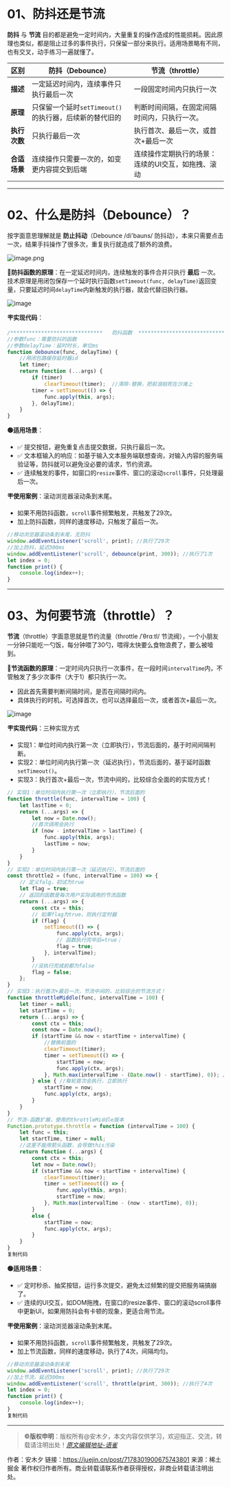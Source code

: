 # 01、防抖还是节流

**防抖** 与 **节流** 目的都是避免一定时间内，大量重复的操作造成的性能损耗。因此原理也类似，都是阻止过多的事件执行，只保留一部分来执行。适用场景略有不同，也有交叉，动手练习一遍就懂了。

| **区别**     | **防抖（Debounce）**                                   | **节流（throttle）**                               |
| ------------ | ------------------------------------------------------ | -------------------------------------------------- |
| **描述**     | 一定延迟时间内，连续事件只执行最后一次                 | 一段固定时间内只执行一次                           |
| **原理**     | 只保留一个延时`setTimeout()`的执行器，后续新的替代旧的 | 判断时间间隔，在固定间隔时间内，只执行一次。       |
| **执行次数** | 只执行最后一次                                         | 执行首次、最后一次，或首次+最后一次                |
| **合适场景** | 连续操作只需要一次的，如变更内容提交到后端             | 连续操作定期执行的场景：连续的UI交互，如拖拽、滚动 |

------

# 02、什么是防抖（Debounce）？

按字面意思理解就是 **防止抖动**（Debounce /di'bauns/ 防抖动），本来只需要点击一次，结果手抖操作了很多次，重复执行就造成了额外的浪费。

![image.png](https://p3-juejin.byteimg.com/tos-cn-i-k3u1fbpfcp/6d4b864e118747778a3e7717c6407440~tplv-k3u1fbpfcp-zoom-in-crop-mark:4536:0:0:0.awebp)

**🔸防抖函数的原理**：在一定延迟时间内，连续触发的事件合并只执行 **最后** 一次。技术原理是用闭包保存一个延时执行函数`setTimeout(func, delayTime)`返回变量，只要延迟时间`delayTime`内新触发的执行器，就会代替旧执行器。

![image](https://p3-juejin.byteimg.com/tos-cn-i-k3u1fbpfcp/909989f603844a808d341a3cf02fab46~tplv-k3u1fbpfcp-zoom-in-crop-mark:4536:0:0:0.awebp)

**🪧实现代码**：

```javascript
/******************************   防抖函数  ******************************/
//参数func：需要防抖的函数
//参数delayTime：延时时长，单位ms
function debounce(func, delayTime) {
    //用闭包路缓存延时器id
    let timer;
    return function (...args) {
        if (timer)
            clearTimeout(timer);  //清除-替换，把前浪拍死在沙滩上
        timer = setTimeout(() => {
            func.apply(this, args);
        }, delayTime);
    }
}

```

**🟢适用场景**：

- ✅ 提交按钮，避免重复点击提交数据，只执行最后一次。
- ✅ 文本框输入的响应：如基于输入文本服务端联想查询，对输入内容的服务端验证等，防抖就可以避免没必要的请求，节约资源。
- ✅ 连续触发的事件，如窗口的`resize`事件、窗口的滚动`scroll`事件，只处理最后一次。

**🪧使用案例**：滚动浏览器滚动条到末尾。

- 如果不用防抖函数，`scroll`事件频繁触发，共触发了29次。
- 加上防抖函数，同样的速度移动，只触发了最后一次。

```javascript
//移动浏览器滚动条到末尾，无防抖
window.addEventListener('scroll', print); //执行了29次
//加上防抖，延迟300ms
window.addEventListener('scroll', debounce(print, 300)); //执行了1次
let index = 0;
function print() {
    console.log(index++);
}

```

------

# 03、为何要节流（throttle）？

**节流**（throttle）字面意思就是节约流量（throttle /ˈθrɑːtl/ 节流阀），一个小朋友一分钟只能吃一勺饭，每分钟喂了30勺，喂得太快要么食物浪费了，要么被噎到。

**🔸节流函数的原理**：一定时间内只执行一次事件，在一段时间`intervalTime`内，不管触发了多少次事件（大于1）都只执行一次。

- 因此首先需要判断间隔时间，是否在间隔时间内。
- 具体执行的时机，可选择首次，也可以选择最后一次，或者首次+最后一次。

![image](https://p3-juejin.byteimg.com/tos-cn-i-k3u1fbpfcp/fcccb0f229fe40aeb8f246868e16eef5~tplv-k3u1fbpfcp-zoom-in-crop-mark:4536:0:0:0.awebp)

**🪧实现代码**：三种实现方式

- 实现1：单位时间内执行第一次（立即执行），节流后面的，基于时间间隔判断。
- 实现2：单位时间内执行第一次（延迟执行），节流后面的，基于延时函数`setTimeout()`。
- 实现3：执行首次+最后一次，节流中间的，比较综合全面的的实现方式！

```javascript
// 实现1：单位时间内执行第一次（立即执行），节流后面的
function throttle(func, intervalTime = 100) {
    let lastTime = 0;
    return (...args) => {
        let now = Date.now();
        //首次调用会执行
        if (now - intervalTime > lastTime) {
            func.apply(this, args);
            lastTime = now;
        }
    }
}
// 实现2：单位时间内执行第一次（延迟执行），节流后面的
const throttle2 = (func, intervalTime = 100) => {
    // 定义falg，初试为true
    let flag = true;
    // 返回的函数是每次用户实际调用的节流函数
    return (...args) => {
        const ctx = this;
        // 如果flag为true，则执行定时器
        if (flag) {
            setTimeout(() => {
                func.apply(ctx, args);
                // 函数执行完毕后=true；
                flag = true;
            }, intervalTime);
        }
        //没执行完成前都为false
        flag = false;
    };
}
// 实现3：执行首次+最后一次，节流中间的，比较综合的节流方式！
function throttleMiddle(func, intervalTime = 100) {
    let timer = null;
    let startTime = 0;
    return (...args) => {
        const ctx = this;
        const now = Date.now();
        if (startTime && now < startTime + intervalTime) {
            //替换前面的
            clearTimeout(timer);
            timer = setTimeout(() => {
                startTime = now;
                func.apply(ctx, args);
            }, Math.max(intervalTime - (Date.now() - startTime), 0)); //剩余等候时间
        } else { //每轮首次会执行，立即执行
            startTime = now;
            func.apply(ctx, args);
        }
    }
}
// 节流-函数扩展，使用的throttleMiddle版本
Function.prototype.throttle = function (intervalTime = 100) {
    let func = this;
    let startTime, timer = null;
    //这里不能用箭头函数，会导致this污染
    return function (...args) {
        const ctx = this;
        let now = Date.now();
        if (startTime && now < startTime + intervalTime) {
            clearTimeout(timer);
            timer = setTimeout(() => {
                func.apply(this, args);
                startTime = now;
            }, Math.max(intervalTime - (now - startTime), 0));
        }
        else {
            startTime = now;
            func.apply(ctx, args);
        }
    }
}
复制代码
```

**🟢适用场景**：

- ✅ 定时秒杀、抽奖按钮，运行多次提交，避免太过频繁的提交把服务端搞崩了。
- ✅ 连续的UI交互，如DOM拖拽，在窗口的resize事件、窗口的滚动scroll事件中更新UI，如果用防抖会有卡顿的现象，更适合用节流。

**🪧使用案例**：滚动浏览器滚动条到末尾。

- 如果不用防抖函数，`scroll`事件频繁触发，共触发了29次。
- 加上节流函数，同样的速度移动，执行了4次，间隔均匀。

```javascript
//移动浏览器滚动条到末尾
window.addEventListener('scroll', print); //执行了29次
//加上节流，延迟300ms
window.addEventListener('scroll', throttle(print, 300)); //执行了4次
let index = 0;
function print() {
    console.log(index++);
}
复制代码
```

------

> **©️版权申明**：版权所有@安木夕，本文内容仅供学习，欢迎指正、交流，转载请注明出处！[*原文编辑地址-语雀*](https://link.juejin.cn?target=https%3A%2F%2Fwww.yuque.com%2Fkanding%2Fktech%2Fpkl60belcxaguart)



作者：安木夕
链接：https://juejin.cn/post/7178301900675743801
来源：稀土掘金
著作权归作者所有。商业转载请联系作者获得授权，非商业转载请注明出处。